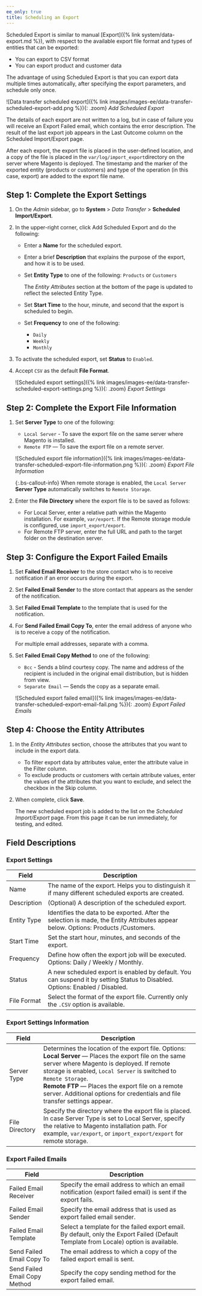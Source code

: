 ```yaml
---
ee_only: true
title: Scheduling an Export
---
```


Scheduled Export is similar to manual [Export]({% link system/data-export.md %}), with respect to the available export file format and types of entities that can be exported:

- You can export to CSV format
- You can export product and customer data

The advantage of using Scheduled Export is that you can export data multiple times automatically, after specifying the export parameters, and schedule only once.

![Data transfer scheduled export]({% link images/images-ee/data-transfer-scheduled-export-add.png %}){: .zoom}
_Add Scheduled Export_

The details of each export are not written to a log, but in case of failure you will receive an Export Failed email, which contains the error description. The result of the last export job appears in the Last Outcome column on the Scheduled Import/Export page.

After each export, the export file is placed in the user-defined location, and a copy of the file is placed in the `var/log/import_export`directory on the server where Magento is deployed. The timestamp and the marker of the exported entity (products or customers) and type of the operation (in this case, export) are added to the export file name.

## Step 1: Complete the Export Settings

1. On the _Admin_ sidebar, go to **System** > _Data Transfer_ > **Scheduled Import/Export**.

1. In the upper-right corner, click <span class="btn">Add Scheduled Export</span> and do the following:

   - Enter a **Name** for the scheduled export.

   - Enter a brief **Description** that explains the purpose of the export, and how it is to be used.

   - Set **Entity Type** to one of the following: `Products` or `Customers`

        The _Entity Attributes_ section at the bottom of the page is updated to reflect the selected Entity Type.

   - Set **Start Time** to the hour, minute, and second that the export is scheduled to begin.

   - Set **Frequency** to one of the following:

      - `Daily`
      - `Weekly`
      - `Monthly`

1. To activate the scheduled export, set **Status** to `Enabled`.

1. Accept `CSV` as the default **File Format**.

    ![Scheduled export settings]({% link images/images-ee/data-transfer-scheduled-export-settings.png %}){: .zoom}
    _Export Settings_

## Step 2: Complete the Export File Information

1. Set **Server Type** to one of the following:

   - `Local Server` - To save the export file on the same server where Magento is installed.
   - `Remote FTP` — To save the export file on a remote server.

    ![Scheduled export file information]({% link images/images-ee/data-transfer-scheduled-export-file-information.png %}){: .zoom}
    _Export File Information_

    {:.bs-callout-info}
    When remote storage is enabled, the `Local Server` **Server Type** automatically switches to `Remote Storage`.

1. Enter the **File Directory** where the export file is to be saved as follows:

   - For Local Server, enter a relative path within the Magento installation. For example, `var/export`. If the Remote storage module is configured, use `import_export/export`.
   - For Remote FTP server, enter the full URL and path to the target folder on the destination server.

## Step 3: Configure the Export Failed Emails

1. Set **Failed Email Receiver** to the store contact who is to receive notification if an error occurs during the export.

1. Set **Failed Email Sender** to the store contact that appears as the sender of the notification.

1. Set **Failed Email Template** to the template that is used for the notification.

1. For **Send Failed Email Copy To**, enter the email address of anyone who is to receive a copy of the notification.

   For multiple email addresses, separate with a comma.

1. Set **Failed Email Copy Method** to one of the following:

   - `Bcc` - Sends a blind courtesy copy. The name and address of the recipient is included in the original email distribution, but is hidden from view.
   - `Separate Email` — Sends the copy as a separate email.

    ![Scheduled export failed email]({% link images/images-ee/data-transfer-scheduled-export-email-fail.png %}){: .zoom}
    _Export Failed Emails_

## Step 4: Choose the Entity Attributes

1. In the _Entity Attributes_ section, choose the attributes that you want to include in the export data.

   - To filter export data by attributes value, enter the attribute value in the Filter column.
   - To exclude products or customers with certain attribute values, enter the values of the attributes that you want to exclude, and select the checkbox in the Skip column.

1. When complete, click **Save**.

    The new scheduled export job is added to the list on the _Scheduled Import/Export_ page. From this page it can be run immediately, for testing, and edited.

## Field Descriptions

### Export Settings

Field | Description
----- | -----------
Name | The name of the export. Helps you to distinguish it if many different scheduled exports are created.
Description | (Optional) A description of the scheduled export.
Entity Type | Identifies the data to be exported. After the selection is made, the Entity Attributes appear below. Options: Products /Customers.
Start Time | Set the start hour, minutes, and seconds of the export.
Frequency | Define how often the export job will be executed. Options: Daily / Weekly / Monthly.
Status | A new scheduled export is enabled by default. You can suspend it by setting Status to Disabled. Options: Enabled / Disabled.
File Format | Select the format of the export file. Currently only the `.CSV` option is available.

### Export Settings Information

Field | Description
----- | -----------
Server Type | Determines the location of the export file. Options:<br>**Local Server** — Places the export file on the same server where Magento is deployed. If remote storage is enabled, `Local Server` is switched to `Remote Storage`.<br>**Remote FTP** — Places the export file on a remote server. Additional options for credentials and file transfer settings appear.
File Directory| Specify the directory where the export file is placed. In case Server Type is set to Local Server, specify the relative to Magento installation path. For example, `var/export`, or `import_export/export` for remote storage.

### Export Failed Emails

Field | Description
----- | -----------
Failed Email Receiver | Specify the email address to which an email notification (export failed email) is sent if the export fails.
Failed Email Sender | Specify the email address that is used as export failed email sender.
Failed Email Template | Select a template for the failed export email. By default, only the Export Failed (Default Template from Locale) option is available.
Send Failed Email Copy To | The email address to which a copy of the failed export email is sent.
Send Failed Email Copy Method | Specify the copy sending method for the export failed email.
